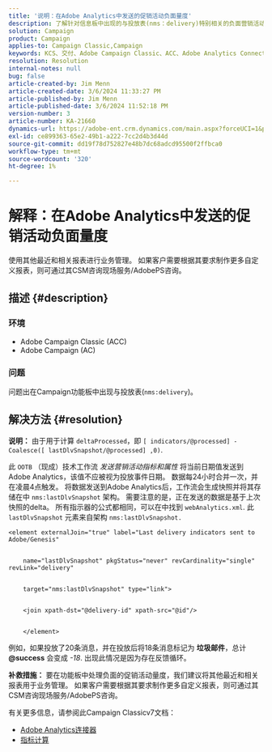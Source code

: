 ```yaml
---
title: '说明：在Adobe Analytics中发送的促销活动负面量度'
description: 了解针对信息板中出现的与投放表(nms：delivery)特别相关的负面营销活动量度的解决方案。
solution: Campaign
product: Campaign
applies-to: Campaign Classic,Campaign
keywords: KCS、交付、Adobe Campaign Classic、ACC、Adobe Analytics Connector、Adobe Analytics、AA、故障排除、Adobe Campaign、AC、负面营销活动指标
resolution: Resolution
internal-notes: null
bug: false
article-created-by: Jim Menn
article-created-date: 3/6/2024 11:33:27 PM
article-published-by: Jim Menn
article-published-date: 3/6/2024 11:52:18 PM
version-number: 3
article-number: KA-21660
dynamics-url: https://adobe-ent.crm.dynamics.com/main.aspx?forceUCI=1&pagetype=entityrecord&etn=knowledgearticle&id=4a6671ea-11dc-ee11-904d-6045bd006268
exl-id: ce899363-65e2-49b1-a222-7cc2d4b3d44d
source-git-commit: dd19f78d752827e48b7dc68adcd95500f2ffbca0
workflow-type: tm+mt
source-wordcount: '320'
ht-degree: 1%

---
```


# 解释：在Adobe Analytics中发送的促销活动负面量度


使用其他最近和相关报表进行业务管理。 如果客户需要根据其要求制作更多自定义报表，则可通过其CSM咨询现场服务/AdobePS咨询。

## 描述 {#description}


### <b>环境</b>

- Adobe Campaign Classic (ACC)
- Adobe Campaign (AC)




### <b>问题</b>

问题出在Campaign功能板中出现与投放表(`nms:delivery`)。


## 解决方法 {#resolution}

<b>说明：</b>
由于用于计算 `deltaProcessed`，即 `[ indicators/@processed] -Coalesce([ lastDlvSnapshot/@processed] ,0)`.

此 `OOTB` （现成）技术工作流 *发送营销活动指标和属性* 将当前日期值发送到Adobe Analytics，该值不应被视为投放事件日期。 数据每24小时合并一次，并在凌晨4点触发。 将数据发送到Adobe Analytics后，工作流会生成快照并将其存储在中 `nms:lastDlvSnapshot` 架构。 需要注意的是，正在发送的数据是基于上次快照的delta。 所有指示器的公式都相同，可以在中找到 `webAnalytics.xml`. 此 `lastDlvSnapshot` 元素来自架构 `nms:lastDlvSnapshot.`




```
<element externalJoin="true" label="Last delivery indicators sent to Adobe/Genesis"


    name="lastDlvSnapshot" pkgStatus="never" revCardinality="single" revLink="delivery"


    target="nms:lastDlvSnapshot" type="link">


    <join xpath-dst="@delivery-id" xpath-src="@id"/>


    </element>
```


例如，如果投放了20条消息，并在投放后将18条消息标记为 <b>垃圾邮件</b>，总计 <b>@success</b> 会变成 *-18*. 出现此情况是因为存在反馈循环。

<b>补救措施：</b>
要在功能板中处理负面的促销活动量度，我们建议将其他最近和相关报表用于业务管理。 如果客户需要根据其要求制作更多自定义报表，则可通过其CSM咨询现场服务/AdobePS咨询。

有关更多信息，请参阅此Campaign Classicv7文档：



- [Adobe Analytics连接器](https://experienceleague.adobe.com/docs/campaign-classic/using/getting-started/connectors/analytics-connector/adobe-analytics-connector.html)
- [指标计算](https://experienceleague.adobe.com/docs/campaign-classic/using/reporting/reports-on-deliveries/indicator-calculation.html)
